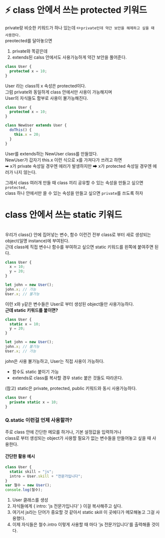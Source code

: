 # ⚡️ class 안에서 쓰는 protected 키워드

private랑 비슷한 키워드가 하나 있는데 ✏️`private인데 약간 보안을 해제하고 싶을 때 사용한다.`</br>
preotected를 달아놓으면</br>

1. private와 똑같은데
2. extends된 calss 안에서도 사용가능하게 약간 보안을 풀어준다.

```ts
class User {
  protected x = 10;
}
```

User 라는 class의 x 속성은 protected이다.</br>
그럼 private와 동일하게 class 안에서만 사용이 가능해지며</br>
User의 자식들도 함부로 사용이 불가능해진다.</br>

```ts
class User {
  protected x = 10;
}

class NewUser extends User {
  doThis() {
    this.x = 20;
  }
}
```

User를 extends하는 NewUser class를 만들었다.</br>
NewUser가 갑자기 this.x 이런 식으로 x를 가져다가 쓰려고 하면</br>
➡ x가 private 속성일 경우엔 에러가 발생하지만
➡ x가 protected 속성일 경우엔 에러가 나지 않는다.

그래서 class 여러개 만들 때 class 끼리 공유할 수 있는 속성을 만들고 싶으면 `protected,`</br>
class 하나 안에서만 쓸 수 있는 속성을 만들고 싶으면 `private`를 쓰도록 하자</br>

# class 안에서 쓰는 static 키워드

</br>
우리가 class{} 안에 집어넣는 변수, 함수 이런건 전부 class로 부터 새로 생성되는 object(일명 instance)에 부여된다.</br>
근데 class에 직접 변수나 함수를 부여하고 싶으면 static 키워드를 왼쪽에 붙여주면 된다.</br>

```ts
class User {
  x = 10;
  y = 20;
}

let john = new User();
john.x; // 가능
User.x; // 불가능
```

이런 x와 y같은 변수들은 User로 부터 생성된 object들만 사용가능하다.</br>
**근데 static 키워드를 붙이면?**</br>

```ts
class User {
  static x = 10;
  y = 20;
}

let john = new User();
john.x; // 불가능
User.x; // 가능
```

john은 사용 불가능하고, User는 직접 사용이 가능하다.</br>

- 함수도 static 붙이기 가능
- extends로 class를 복사할 경우 static 붙은 것들도 따라온다.

(참고) static은 private, protected, public 키워드와 동시 사용가능하다.

```ts
class User {
  private static x = 10;
}
```

### Q.static 이런걸 언제 사용할까?

주로 class 안에 간단한 메모를 하거나, 기본 설정값을 입력하거나</br>
class로 부터 생성되는 object가 사용할 필요가 없는 변수들을 만들어놓고 싶을 때 사용한다.</br>

#### 간단한 활용 예시

```ts
class User {
  static skill = "js";
  intro = User.skill + "전문가입니다";
}
var 철수 = new User();
console.log(철수);
```

1. User 클래스를 생성
2. 자식들에게 { intro: 'js 전문가입니다' } 이걸 복사해주고 싶다.
3. 여기서 js라는 단어가 중요할 것 같아서 static skill 이 곳에다가 메모해놓고 그걸 사용했다.
4. 이제 자식들은 철수.intro 이렇게 사용할 때 마다 'js 전문가입니다'를 출력해줄 것이다.
